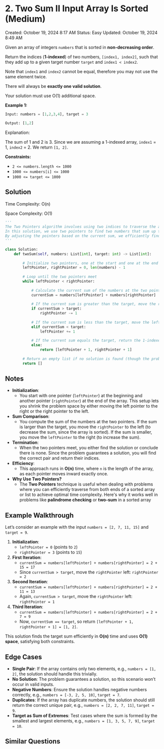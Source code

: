 # 2. Two Sum II Input Array Is Sorted (Medium)

Created: October 19, 2024 8:17 AM
Status: Easy
Updated: October 19, 2024 8:49 AM

Given an array of integers `numbers` that is sorted in **non-decreasing order**.

Return the indices (**1-indexed**) of two numbers, `[index1, index2]`, such that they add up to a given target number `target` and `index1 < index2`. 

Note that `index1` and `index2` cannot be equal, therefore you may not use the same element twice.

There will always be **exactly one valid solution**.

Your solution must use O(1) additional space.

**Example 1:**

```python
Input: numbers = [1,2,3,4], target = 3

Output: [1,2]
```

Explanation:

The sum of 1 and 2 is 3. Since we are assuming a 1-indexed array, `index1` = 1, `index2` = 2. We return `[1, 2]`.

**Constraints:**

- `2 <= numbers.length <= 1000`
- `1000 <= numbers[i] <= 1000`
- `1000 <= target <= 1000`

## Solution

Time Complexity: O(n)  

Space Complexity: O(1)  

```python
'''
The Two Pointers algorithm involves using two indices to traverse the array from both ends towards the center. 
In this solution, we use two pointers to find two numbers that sum up to the target. 
By adjusting the pointers based on the current sum, we efficiently find the solution in O(n) time complexity.
'''

class Solution:
    def twoSum(self, numbers: List[int], target: int) -> List[int]:
        
        # Initialize two pointers, one at the start and one at the end of the list
        leftPointer, rightPointer = 0, len(numbers) - 1
        
        # Loop until the two pointers meet
        while leftPointer < rightPointer:
            
            # Calculate the current sum of the numbers at the two pointers
            currentSum = numbers[leftPointer] + numbers[rightPointer]
            
            # If the current sum is greater than the target, move the right pointer left
            if currentSum > target:
                rightPointer -= 1
            
            # If the current sum is less than the target, move the left pointer right
            elif currentSum < target:
                leftPointer += 1
            
            # If the current sum equals the target, return the 1-indexed positions
            else:
                return [leftPointer + 1, rightPointer + 1]
        
        # Return an empty list if no solution is found (though the problem guarantees a solution)
        return []
```

## Notes

- **Initialization**:
    - You start with one pointer (`leftPointer`) at the beginning and another pointer (`rightPointer`) at the end of the array. This setup lets you shrink the problem space by either moving the left pointer to the right or the right pointer to the left.
- **Sum Comparison**:
    - You compute the sum of the numbers at the two pointers. If the sum is larger than the target, you move the `rightPointer` to the left (to decrease the sum, since the array is sorted). If the sum is smaller, you move the `leftPointer` to the right (to increase the sum).
- **Termination**:
    - When the two pointers meet, you either find the solution or conclude there is none. Since the problem guarantees a solution, you will find the correct pair and return their indices.
- **Efficiency**:
    - This approach runs in **O(n)** time, where `n` is the length of the array, as each pointer moves inward exactly once.
- **Why Use Two Pointers?**
    - The **Two Pointers** technique is useful when dealing with problems where you can efficiently traverse from both ends of a sorted array or list to achieve optimal time complexity. Here's why it works well in problems like **palindrome checking** or **two-sum** in a sorted array

## Example Walkthrough

Let’s consider an example with the input `numbers = [2, 7, 11, 15]` and `target = 9`.

1. **Initialization**:
    - `leftPointer = 0` (points to `2`)
    - `rightPointer = 3` (points to `15`)
2. **First Iteration**:
    - `currentSum = numbers[leftPointer] + numbers[rightPointer] = 2 + 15 = 17`
    - Since `currentSum > target`, move the `rightPointer` left: `rightPointer = 2`
3. **Second Iteration**:
    - `currentSum = numbers[leftPointer] + numbers[rightPointer] = 2 + 11 = 13`
    - Again, `currentSum > target`, move the `rightPointer` left: `rightPointer = 1`
4. **Third Iteration**:
    - `currentSum = numbers[leftPointer] + numbers[rightPointer] = 2 + 7 = 9`
    - Now, `currentSum == target`, so return `[leftPointer + 1, rightPointer + 1] = [1, 2]`.

This solution finds the target sum efficiently in **O(n)** time and uses **O(1) space**, satisfying both constraints.

## Edge Cases

- **Single Pair**: If the array contains only two elements, e.g., `numbers = [1, 2]`, the solution should handle this trivially.
- **No Solution**: The problem guarantees a solution, so this scenario won’t occur in valid inputs.
- **Negative Numbers**: Ensure the solution handles negative numbers correctly, e.g., `numbers = [-3, 2, 5, 10]`, `target = 7`.
- **Duplicates**: If the array has duplicate numbers, the solution should still return the correct unique pair, e.g., `numbers = [2, 2, 7, 11]`, `target = 9`.
- **Target as Sum of Extremes**: Test cases where the sum is formed by the smallest and largest elements, e.g., `numbers = [1, 3, 5, 7, 9]`, `target = 10`.

## Similar Questions
